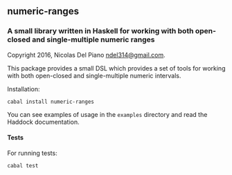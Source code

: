 ## numeric-ranges

### A small library written in Haskell for working with both open-closed and single-multiple numeric ranges 

Copyright 2016, Nicolas Del Piano <ndel314@gmail.com>.

This package provides a small DSL which provides a set of tools for working with both open-closed and single-multiple numeric intervals.

Installation:

    cabal install numeric-ranges

You can see examples of usage in the `examples` directory and read the Haddock documentation.

#### Tests

For running tests:

    cabal test

